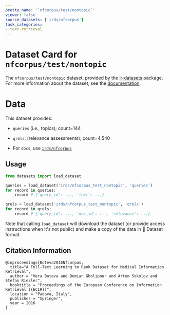 ```yaml
---
pretty_name: '`nfcorpus/test/nontopic`'
viewer: false
source_datasets: ['irds/nfcorpus']
task_categories:
- text-retrieval
---
```


# Dataset Card for `nfcorpus/test/nontopic`

The `nfcorpus/test/nontopic` dataset, provided by the [ir-datasets](https://ir-datasets.com/) package.
For more information about the dataset, see the [documentation](https://ir-datasets.com/nfcorpus#nfcorpus/test/nontopic).

# Data

This dataset provides:
 - `queries` (i.e., topics); count=144
 - `qrels`: (relevance assessments); count=4,540

 - For `docs`, use [`irds/nfcorpus`](https://huggingface.co/datasets/irds/nfcorpus)

## Usage

```python
from datasets import load_dataset

queries = load_dataset('irds/nfcorpus_test_nontopic', 'queries')
for record in queries:
    record # {'query_id': ..., 'text': ...}

qrels = load_dataset('irds/nfcorpus_test_nontopic', 'qrels')
for record in qrels:
    record # {'query_id': ..., 'doc_id': ..., 'relevance': ...}

```

Note that calling `load_dataset` will download the dataset (or provide access instructions when it's not public) and make a copy of the
data in 🤗 Dataset format.

## Citation Information

```
@inproceedings{Boteva2016Nfcorpus,
  title="A Full-Text Learning to Rank Dataset for Medical Information Retrieval",
  author = "Vera Boteva and Demian Gholipour and Artem Sokolov and Stefan Riezler",
  booktitle = "Proceedings of the European Conference on Information Retrieval ({ECIR})",
  location = "Padova, Italy",
  publisher = "Springer",
  year = 2016
}
```
